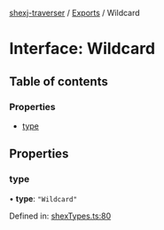 [shexj-traverser](../README.md) / [Exports](../modules.md) / Wildcard

# Interface: Wildcard

## Table of contents

### Properties

- [type](wildcard.md#type)

## Properties

### type

• **type**: ``"Wildcard"``

Defined in: [shexTypes.ts:80](https://github.com/o-development/shexj-traverser/blob/6850f6c/lib/shexTypes.ts#L80)
